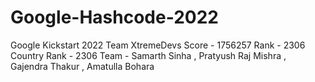 # Google-Hashcode-2022
Google Kickstart 2022
Team XtremeDevs
Score - 1756257
Rank - 2306
Country Rank - 2306
Team - Samarth Sinha , Pratyush Raj Mishra , Gajendra Thakur , Amatulla Bohara
